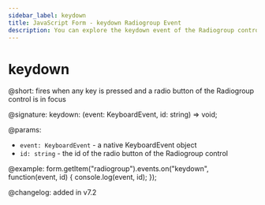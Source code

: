 ```yaml
---
sidebar_label: keydown 
title: JavaScript Form - keydown Radiogroup Event 
description: You can explore the keydown event of the Radiogroup control of Form in the documentation of the DHTMLX JavaScript UI library. Browse developer guides and API reference, try out code examples and live demos, and download a free 30-day evaluation version of DHTMLX Suite.
---
```


# keydown

@short: fires when any key is pressed and a radio button of the Radiogroup control is in focus

@signature: keydown: (event: KeyboardEvent, id: string) => void;

@params:
- `event: KeyboardEvent` - a native KeyboardEvent object
- `id: string` - the id of the radio button of the Radiogroup control

@example:
form.getItem("radiogroup").events.on("keydown", function(event, id) {
    console.log(event, id);
});

@changelog: added in v7.2
